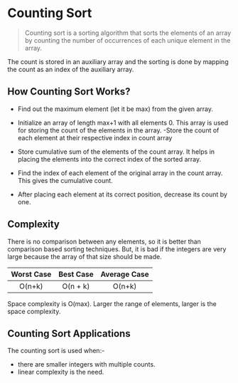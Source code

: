 # Counting Sort

> Counting sort is a sorting algorithm that sorts the elements of an array by counting the number of occurrences of each unique element in the array.

The count is stored in an auxiliary array and the sorting is done by mapping the count as an index of the auxiliary array.

## How Counting Sort Works?

- Find out the maximum element (let it be max) from the given array.
- Initialize an array of length max+1 with all elements 0. This array is used for storing the count of the elements in the array.
  -Store the count of each element at their respective index in count array

- Store cumulative sum of the elements of the count array. It helps in placing the elements into the correct index of the sorted array.

- Find the index of each element of the original array in the count array. This gives the cumulative count.

- After placing each element at its correct position, decrease its count by one.

## Complexity

There is no comparison between any elements, so it is better than comparison based sorting techniques. But, it is bad if the integers are very large because the array of that size should be made.

| Worst Case | Best Case | Average Case |
| :--------: | :-------: | :----------: |
|   O(n+k)   | O(n + k)  |    O(n+k)    |

Space complexity is O(max). Larger the range of elements, larger is the space complexity.

## Counting Sort Applications

The counting sort is used when:-

- there are smaller integers with multiple counts.
- linear complexity is the need.
